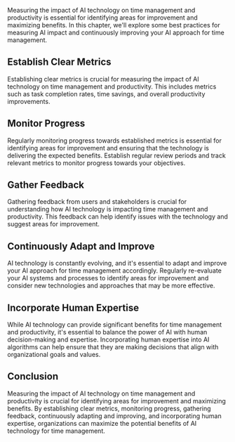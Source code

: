
Measuring the impact of AI technology on time management and productivity is essential for identifying areas for improvement and maximizing benefits. In this chapter, we'll explore some best practices for measuring AI impact and continuously improving your AI approach for time management.

Establish Clear Metrics
-----------------------

Establishing clear metrics is crucial for measuring the impact of AI technology on time management and productivity. This includes metrics such as task completion rates, time savings, and overall productivity improvements.

Monitor Progress
----------------

Regularly monitoring progress towards established metrics is essential for identifying areas for improvement and ensuring that the technology is delivering the expected benefits. Establish regular review periods and track relevant metrics to monitor progress towards your objectives.

Gather Feedback
---------------

Gathering feedback from users and stakeholders is crucial for understanding how AI technology is impacting time management and productivity. This feedback can help identify issues with the technology and suggest areas for improvement.

Continuously Adapt and Improve
------------------------------

AI technology is constantly evolving, and it's essential to adapt and improve your AI approach for time management accordingly. Regularly re-evaluate your AI systems and processes to identify areas for improvement and consider new technologies and approaches that may be more effective.

Incorporate Human Expertise
---------------------------

While AI technology can provide significant benefits for time management and productivity, it's essential to balance the power of AI with human decision-making and expertise. Incorporating human expertise into AI algorithms can help ensure that they are making decisions that align with organizational goals and values.

Conclusion
----------

Measuring the impact of AI technology on time management and productivity is crucial for identifying areas for improvement and maximizing benefits. By establishing clear metrics, monitoring progress, gathering feedback, continuously adapting and improving, and incorporating human expertise, organizations can maximize the potential benefits of AI technology for time management.
